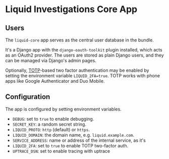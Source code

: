 # Liquid Investigations Core App

## Users
The `liquid-core` app serves as the central user database in the bundle.

It's a Django app with the `django-oauth-toolkit` plugin installed,
which acts as an OAuth2 provider. The users are stored as plain Django
users, and they can be managed via Django's admin pages.

Optionally, [TOTP][]-based two factor authentication may be enabled by setting
the environment variable `LIQUID_2FA=true`. TOTP works with phone apps like
Google Authenticator and Duo Mobile.

[TOTP]: https://en.wikipedia.org/wiki/Time-based_One-time_Password_Algorithm

## Configuration
The app is configured by setting environment variables.

* `DEBUG`: set to `true` to enable debugging.
* `SECRET_KEY`: a random secret string.
* `LIQUID_PROTO`: `http` (default) or `https`.
* `LIQUID_DOMAIN`: the domain name, e.g. `liquid.example.com`.
* `SERVICE_ADDRESS`: name or address of the internal service, as it's
* `LIQUID_2FA`: set to `true` to enable TOTP two-factor auth.
* `UPTRACE_DSN`: set to enable tracing with uptrace
